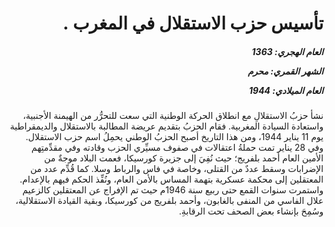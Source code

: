<h1 dir="rtl">تأسيس حزب الاستقلال في المغرب  .</h1>

<h5 dir="rtl">العام الهجري:  1363

الشهر القمري: محرم

العام الميلادي: 1944</h5>

<p dir="rtl">نشأ حزبُ الاستقلالِ مع انطلاق الحركة الوطنية التي سعت للتحرُّر من الهيمنة الأجنبية، واستعادة السيادة المغربية. فقام الحزبُ بتقديم عريضة المطالبة بالاستقلال والديمقراطية يوم 11 يناير 1944، ومن هذا التاريخ أصبح الحزبُ الوطني يحمِلُ اسم حزب الاستقلال. وفي 28 يناير تمت حملةُ اعتقالات في صفوف مسيِّري الحزب وقادته وفي مقدِّمتِهم الأمين العام أحمد بلفريج؛ حيث نُفِيَ إلى جزيرة كورسيكا، فعمت البلاد موجةٌ من الإضرابات وسقط عددٌ من القتلى، وخاصة في فاس والرباط وسلا. كما قُدِّم عدد من المعتقلين إلى محكمة عسكرية بتهمة المساس بالأمن العام، ونُفِّذ الحكم فيهم بالإعدام. واستمرت سنوات القمع حتى ربيع سنة 1946م حيث تم الإفراج عن المعتقلين كالزعيم علال الفاسي من المنفى بالغابون، وأحمد بلفريج من كورسيكا، وبقية القيادة الاستقلالية، وسُمِحَ بإنشاء بعض الصحف تحت الرقابةِ.</p></br>
